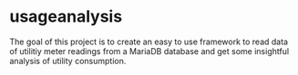 # usageanalysis

The goal of this project is to create an easy to use framework to read data of utilitiy meter readings from a MariaDB database and get some insightful analysis of utility consumption.
